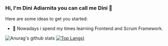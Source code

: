 ### Hi, I'm Dini Adiarnita you can call me Dini 👋

Here are some ideas to get you started:

- 🌱 Nowadays i spend my times learning Frontend and Scrum Framework.
<!--- 🤔 I’m looking for help with ... -->
<!--- 💬 Ask me about ... -->
<!--- 📫 How to reach me: ... -->
<!--- 😄 Pronouns: ... -->
<!--- ⚡ Fun fact: ... -->


![Anurag's github stats](https://github-readme-stats.vercel.app/api?username=DiniAdiarnita&show_icons=true&theme=radical)
[![Top Langs](https://github-readme-stats.vercel.app/api/top-langs/?username=DiniAdiarnita&layout=compact&theme=radical))](https://github.com/DiniAdiarnita)
